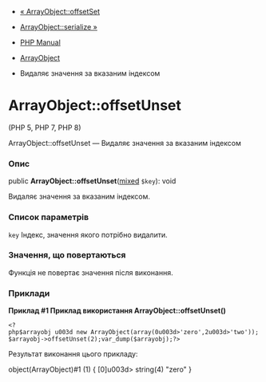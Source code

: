 - [« ArrayObject::offsetSet](arrayobject.offsetset.md)
- [ArrayObject::serialize »](arrayobject.serialize.md)

- [PHP Manual](index.md)
- [ArrayObject](class.arrayobject.md)
- Видаляє значення за вказаним індексом

# ArrayObject::offsetUnset

(PHP 5, PHP 7, PHP 8)

ArrayObject::offsetUnset — Видаляє значення за вказаним індексом

### Опис

public
**ArrayObject::offsetUnset**([mixed](language.types.declarations.md#language.types.declarations.mixed)
`$key`): void

Видаляє значення за вказаним індексом.

### Список параметрів

`key`
Індекс, значення якого потрібно видалити.

### Значення, що повертаються

Функція не повертає значення після виконання.

### Приклади

**Приклад #1 Приклад використання **ArrayObject::offsetUnset()****

` <?php$arrayobj u003d new ArrayObject(array(0u003d>'zero',2u003d>'two'));$arrayobj->offsetUnset(2);var_dump($arrayobj);?> `

Результат виконання цього прикладу:

object(ArrayObject)#1 (1) {
[0]u003d>
string(4) "zero"
}
